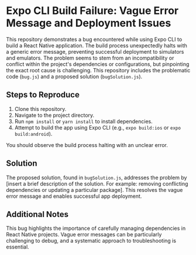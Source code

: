 # Expo CLI Build Failure: Vague Error Message and Deployment Issues

This repository demonstrates a bug encountered while using Expo CLI to build a React Native application. The build process unexpectedly halts with a generic error message, preventing successful deployment to simulators and emulators.  The problem seems to stem from an incompatibility or conflict within the project's dependencies or configurations, but pinpointing the exact root cause is challenging.  This repository includes the problematic code (`bug.js`) and a proposed solution (`bugSolution.js`).

## Steps to Reproduce

1. Clone this repository.
2. Navigate to the project directory.
3. Run `npm install` or `yarn install` to install dependencies.
4. Attempt to build the app using Expo CLI (e.g., `expo build:ios` or `expo build:android`).

You should observe the build process halting with an unclear error.

## Solution

The proposed solution, found in `bugSolution.js`, addresses the problem by [insert a brief description of the solution. For example:  removing conflicting dependencies or updating a particular package].  This resolves the vague error message and enables successful app deployment.

## Additional Notes

This bug highlights the importance of carefully managing dependencies in React Native projects.  Vague error messages can be particularly challenging to debug, and a systematic approach to troubleshooting is essential.
